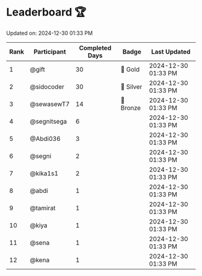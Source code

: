 # Leaderboard 🏆

Updated on: 2024-12-30 01:33 PM

| Rank | Participant       | Completed Days | Badge      | Last Updated         |
|------|-------------------|----------------|------------|----------------------|
| 1    | @gift             | 30             | 🏅 Gold     | 2024-12-30 01:33 PM |
| 2    | @sidocoder        | 30             | 🥈 Silver   | 2024-12-30 01:33 PM |
| 3    | @sewasewT7        | 14             | 🥉 Bronze   | 2024-12-30 01:33 PM |
| 4    | @segnitsega       | 6              |            | 2024-12-30 01:33 PM |
| 5    | @Abdi036          | 3              |            | 2024-12-30 01:33 PM |
| 6    | @segni            | 2              |            | 2024-12-30 01:33 PM |
| 7    | @kika1s1          | 2              |            | 2024-12-30 01:33 PM |
| 8    | @abdi             | 1              |            | 2024-12-30 01:33 PM |
| 9    | @tamirat          | 1              |            | 2024-12-30 01:33 PM |
| 10   | @kiya             | 1              |            | 2024-12-30 01:33 PM |
| 11   | @sena             | 1              |            | 2024-12-30 01:33 PM |
| 12   | @kena             | 1              |            | 2024-12-30 01:33 PM |

